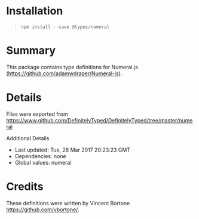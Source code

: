 # Installation
> `npm install --save @types/numeral`

# Summary
This package contains type definitions for Numeral.js (https://github.com/adamwdraper/Numeral-js).

# Details
Files were exported from https://www.github.com/DefinitelyTyped/DefinitelyTyped/tree/master/numeral

Additional Details
 * Last updated: Tue, 28 Mar 2017 20:23:23 GMT
 * Dependencies: none
 * Global values: numeral

# Credits
These definitions were written by Vincent Bortone <https://github.com/vbortone/>.
